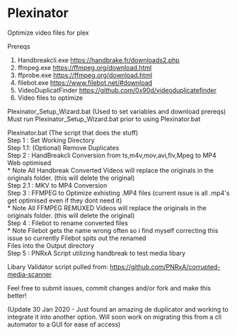 # Plexinator
Optimize video files for plex  

Prereqs  
1. Handbreakcli.exe https://handbrake.fr/downloads2.php  
2. ffmpeg.exe https://ffmpeg.org/download.html 
3. ffprobe.exe https://ffmpeg.org/download.html  
4. filebot.exe https://www.filebot.net/#download  
5. VideoDuplicatFinder https://github.com/0x90d/videoduplicatefinder  
6. Video files to optimize  

Plexinator_Setup_Wizard.bat (Used to set variables and download prereqs)  
Must run Plexinator_Setup_Wizard.bat prior to using Plexinator.bat  

Plexinator.bat (The script that does the stuff)  
Step 1 : Set Working Directory  
Step 1.1: (Optional) Remove Duplicates  
Step 2 : HandBreakcli Conversion from ts,m4v,mov,avi,flv,Mpeg to MP4 Web optimised  
        * Note All Handbreak Converted Videos will replace the originals in the originals folder. (this will delete the original)  
Step 2.1 : MKV to MP4 Conversion  
Step 3 : FFMPEG to Optimize exhisting .MP4 files (current issue is all .mp4's get optimised even if they dont need it)  
        * Note All FFMPEG REMUXED Videos will replace the originals in the originals folder. (this will delete the original)  
Step 4 : Filebot to rename converted files  
      * Note Filebot gets the name wrong often so i find myself correcting this issue so currently Filebot spits out the renamed  
           Files into the Output directory  
Step 5 : PNRxA Script utilizing handbreak to test media libary  
  

Libary Validator script pulled from: https://github.com/PNRxA/corrupted-media-scanner  
  
  
Feel free to submit issues, commit changes and/or fork and make this better!  
  
  (Update 30 Jan 2020 - Just found an amazing de duplicator and working to integrate it into another option. Will soon work on migrating this from a cli automator to a GUI for ease of access)

